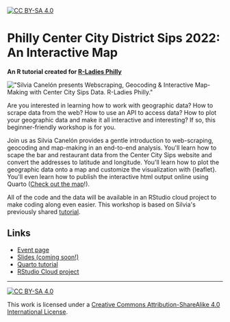 [![CC BY-SA 4.0][cc-by-sa-shield]][cc-by-sa]

# Philly Center City District Sips 2022: An Interactive Map
**An R tutorial created for [R-Ladies Philly](https://www.rladiesphilly.org/)**

!["Silvia Canelón presents Webscraping, Geocoding & Interactive Map-Making with Center City Sips Data. R-Ladies Philly."](https://www.meetup.com/_next/image/?url=https%3A%2F%2Fsecure-content.meetupstatic.com%2Fimages%2Fclassic-events%2F506372053%2F676x380.webp&w=3840&q=75)

Are you interested in learning how to work with geographic data? How to scrape data from the web? How to use an API to access data? How to plot your geographic data and make it all interactive and interesting? If so, this beginner-friendly workshop is for you.

Join us as Silvia Canelón provides a gentle introduction to web-scraping, geocoding and map-making in an end-to-end analysis. You'll learn how to scape the bar and restaurant data from the Center City Sips website and convert the addresses to latitude and longitude. You'll learn how to plot the geographic data onto a map and customize the visualization with {leaflet}. You'll even learn how to publish the interactive html output online using Quarto ([Check out the map](http://tiny.cc/ccdsips2022)!).

All of the code and the data will be available in an RStudio cloud project to make coding along even easier. This workshop is based on Silvia's previously shared [tutorial](https://silviacanelon.com/blog/2022-ccd-sips/#building-the-map).

## Links
- [Event page](https://www.meetup.com/rladies-philly/events/287894111/)
- [Slides (coming soon!)](https://slides.silviacanelon.com/2022-ccd-sips)
- [Quarto tutorial](https://spcanelon.github.io/2022-ccd-sips)
- [RStudio Cloud project](https://rstudio.cloud/content/4597043)

---

[![CC BY-SA 4.0][cc-by-sa-image]][cc-by-sa]

This work is licensed under a
[Creative Commons Attribution-ShareAlike 4.0 International License][cc-by-sa].

[cc-by-sa]: http://creativecommons.org/licenses/by-sa/4.0/
[cc-by-sa-image]: https://licensebuttons.net/l/by-sa/4.0/88x31.png
[cc-by-sa-shield]: https://img.shields.io/badge/License-CC%20BY--SA%204.0-lightgrey.svg

